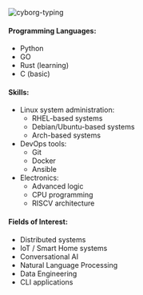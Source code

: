 ![cyborg-typing](https://github.com/d-muis/d-muis/assets/71331759/290158bf-e61a-4e85-8d0f-125eec609914)

#### Programming Languages:
- Python
- GO
- Rust (learning)
- C (basic)

#### Skills:
- Linux system administration:
  - RHEL-based systems
  - Debian/Ubuntu-based systems
  - Arch-based systems
- DevOps tools:
  - Git
  - Docker
  - Ansible
- Electronics:
  - Advanced logic
  - CPU programming
  - RISCV architecture

#### Fields of Interest:
- Distributed systems
- IoT / Smart Home systems
- Conversational AI
- Natural Language Processing
- Data Engineering
- CLI applications
